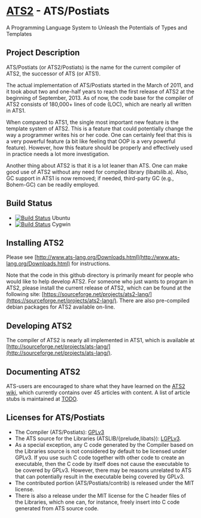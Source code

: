 # [ATS2](http://www.ats-lang.org/) - ATS/Postiats

A Programming Language System to Unleash the Potentials of Types
and Templates

## Project Description

ATS/Postiats (or ATS2/Postiats) is the name for the current compiler
of ATS2, the successor of ATS (or ATS1).

The actual implementation of ATS/Postiats started in the March of
2011, and it took about two and one-half years to reach the first
release of ATS2 at the beginning of September, 2013. As of now, the
code base for the compiler of ATS2 consists of 180,000+ lines of code
(LOC), which are nearly all written in ATS1.

When compared to ATS1, the single most important new feature is the
template system of ATS2. This is a feature that could potentially
change the way a programmer writes his or her code. One can certainly
feel that this is a very powerful feature (a bit like feeling that OOP
is a very powerful feature). However, how this feature should be properly
and effectively used in practice needs a lot more investigation.

Another thing about ATS2 is that it is a lot leaner than ATS. One can make
good use of ATS2 without any need for compiled library (libatslib.a). Also,
GC support in ATS1 is now removed; if needed, third-party GC (e.g.,
Bohem-GC) can be readily employed.

## Build Status

* [![Build Status](https://travis-ci.org/githwxi/ATS-Postiats.svg?branch=master)](https://travis-ci.org/githwxi/ATS-Postiats) Ubuntu
* [![Build Status](https://ci.appveyor.com/api/projects/status/github/githwxi/ats-postiats?branch=master&svg=true)](https://ci.appveyor.com/project/githwxi/ats-postiats/branch/master) Cygwin

## Installing ATS2

Please see
[http://www.ats-lang.org/Downloads.html](http://www.ats-lang.org/Downloads.html) for
instructions.

Note that the code in this github directory is primarily meant for people
who would like to help develop ATS2. For someone who just wants to program
in ATS2, please install the current release of ATS2, which can be found at
the following site:
[https://sourceforge.net/projects/ats2-lang/](https://sourceforge.net/projects/ats2-lang/).
There are also pre-compiled debian packages for ATS2 available on-line.

## Developing ATS2

The compiler of ATS2 is nearly all implemented in ATS1, which is available
at [http://sourceforge.net/projects/ats-lang/](http://sourceforge.net/projects/ats-lang/).

## Documenting ATS2

ATS-users are encouraged to share what they have learned on the
[ATS2 wiki](https://github.com/githwxi/ATS-Postiats/wiki), which currently
contains over 45 articles with content.  A list of article stubs is
maintained at [TODO](https://github.com/githwxi/ATS-Postiats/wiki/TODO).

## Licenses for ATS/Postiats

* The Compiler (ATS/Postiats):
  [GPLv3](https://github.com/githwxi/ATS-Postiats/blob/master/COPYING-gpl-3.0.txt)
* The ATS source for the Libraries (ATSLIB/{prelude,libats}):
  [LGPLv3](https://github.com/githwxi/ATS-Postiats/blob/master/COPYING-lgpl-3.0.txt).
* As a special exception, any C code generated by the Compiler based on the Libraries
  source is not considered by default to be licensed under GPLv3. If you use such C code
  together with other code to create an executable, then the C code by itself does not
  cause the executable to be covered by GPLv3. However, there may be reasons unrelated to
  ATS that can potentially result in the executable being covered by GPLv3.
* The contributed portion (ATS/Postiats/contrib) is released under the MIT license.
* There is also a release under the MIT license for the C header files of the Libraries,
  which one can, for instance, freely insert into C code generated from ATS source code.
